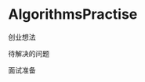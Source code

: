AlgorithmsPractise
==================


创业想法
<!--

##找到需求，并且满足它

1. 技术百科网站？ 
直观理解各高深学术，增加兴趣，比如spherical harmonics

2. 能帮人配环境的网站；

2. 从tesco daily想到的：  
×一个平台：手机app+网页，订阅一段时间需要买的东西，比如一周定时送来3卷某牌子纸巾+牛奶+可乐+etc  
可扩展性：
和当地小卖部连接，和超市连接  
商品推荐  
×满足的需求：不需要隔一段时间跑去超市；送货与需求的可持续性
×大数据：根据用户买的东西推荐  
×给商家的好处：放广告推销  
×和vision联系，从科幻电影找灵感

3. 轻便云笔记（自用）

4. 微信内搜索
-->

待解决的问题

<!--

####可以写的小说题材
看脸的世界

####想看的书
编程珠玑
程序员的自我修养
哥德尔 埃舍尔 巴赫——集异璧之大成  
蓝熊船长

####该学习的东西
红黑树之歌
虚拟成员，抽象，多态 
多重继承(Multiple inheritance)
Virtual Members. Abstraction. Polymorphism
var_ 是类里面private的变量？
char * name 和 string name差不多？
C++ 矩阵旋转算法（在编程珠玑里）
图像处理里的labeling，深度优先算法
还有detectface那里的广度优先算法

1. 看set,map等STL的东西string、vector、list、deque、set、map
http://morningspace.51.net/resource/stlintro/stlintro.html
http://blog.csdn.net/zlgrj1986/article/details/2252787

4. C++中Reference与指针（Pointer）的使用对比

####面试准备
一面是一个gg，问了我很多c/c++，stl，算法方面的问题，感觉都是平时遇到的问题，所以很快做出回答，大概问了10多道。包括知道
哪些排序，各种排序的复杂度，稳定性，stl中容器类型，set和multiset的区别，vector和数组的性能区别，vector是否判断是否越界，是否可以预留空间，静态存储区，栈，堆，构造函数和析构函数是否可以是虚的，为什么，虚函数和多态什么关系，引用和指针的区别，引用的优点等等吧，问了一大堆。

第一是求数组中和最大的子数组
用递归。如果不用递归？机械法？看笔记

于是让gg给我的技术道路提几点建议。
面试可以问的问题：职业发展，开发流程


面试心得：你对这个工作的展望，为什么你想干这个工作,
你有什么问题想问？
你们的软件开发模式，敏捷开发？团队，开发-》测试，还是同时进行？

-->


面试准备

<!--
1. 公司：Oculus，adobi，微软谷歌amazon?

1. 欧洲大陆找工作

1. 回国工作，海外通道

1. 
一面是一个gg，问了我很多c/c++，stl，算法方面的问题，感觉都是平时遇到的问题，所以很快做出回答，大概问了10多道。包括知道 哪些排序，各种排序的复杂度，稳定性，stl中容器类型，set和multiset的区别，vector和数组的性能区别，vector是否判断是否越界，是否可以预留空间，静态存储区，栈，堆，构造函数和析构函数是否可以是虚的，为什么，虚函数和多态什么关系，引用和指针的区别，引用的优点等等吧，问了一大堆。

2. 
第一是求数组中和最大的子数组 用递归。如果不用递归？机械法？看笔记

3. 
于是让gg给我的技术道路提几点建议。 面试可以问的问题：职业发展，开发流程

4. 
面试心得：你对这个工作的展望，为什么你想干这个工作, 你有什么问题想问？ 你们的软件开发模式，敏捷开发？团队，开发-》测试，还是同时进行？

5. 收获
你有什么能力不重要，那只是基础，重要的是突出做过什么，怎么做，成绩如何，得失。尤其是实习生，态度和过往总结很重要，而不是一味地推销自己能力，强项。
得提供一些“证据”让人信服。

6. 
任何公司都有自己的风格和特点，任何公司的做法都有他的理由和成因，对于我这样的一个初来者，首要的是要适应和观察，不要对团队做太多的改动，跟从、理解和信任是融入的关键。

-->
